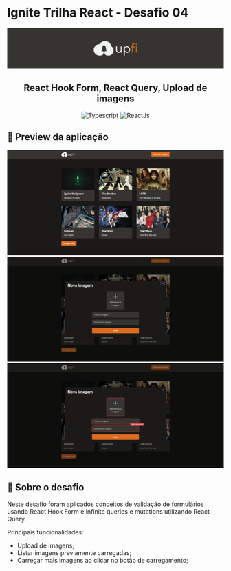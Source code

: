 # Ignite Trilha React - Desafio 04

<img alt="upfi logo" src="./assets/upfi-capa.png" />

<h2 align="center">
  React Hook Form, React Query, Upload de imagens
</h2>

<p align="center">
  <img alt="Typescript" src="https://img.shields.io/badge/TypeScript-007ACC?style=for-the-badge&logo=typescript&logoColor=white">

  <img alt="ReactJs" src="https://img.shields.io/badge/React-20232A?style=for-the-badge&logo=react&logoColor=61DAFB">

</p>

## :eyes: Preview da aplicação

<img src="./assets/upfi-home.png" alt="upfi Homepage">
<img src="./assets/upfi-modal-add.png" alt="upfi add image">
<img src="./assets/upfi-modal-add-error.png" alt="upfi add image">

## :rocket: Sobre o desafio

Neste desafio foram aplicados conceitos de validação de formulários usando React Hook Form e infinite queries e mutations utilizando React Query.

Principais funcionalidades:

- Upload de imagens;
- Listar imagens previamente carregadas;
- Carregar mais imagens ao clicar no botão de carregamento;
